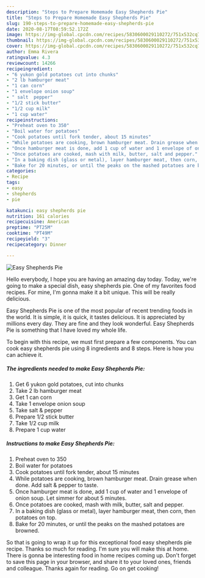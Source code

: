 ```yaml
---
description: "Steps to Prepare Homemade Easy Shepherds Pie"
title: "Steps to Prepare Homemade Easy Shepherds Pie"
slug: 190-steps-to-prepare-homemade-easy-shepherds-pie
date: 2020-08-17T08:59:52.172Z
image: https://img-global.cpcdn.com/recipes/5830600029110272/751x532cq70/easy-shepherds-pie-recipe-main-photo.jpg
thumbnail: https://img-global.cpcdn.com/recipes/5830600029110272/751x532cq70/easy-shepherds-pie-recipe-main-photo.jpg
cover: https://img-global.cpcdn.com/recipes/5830600029110272/751x532cq70/easy-shepherds-pie-recipe-main-photo.jpg
author: Emma Rivera
ratingvalue: 4.3
reviewcount: 14266
recipeingredient:
- "6 yukon gold potatoes cut into chunks"
- "2 lb hamburger meat"
- "1 can corn"
- "1 envelope onion soup"
- " salt  pepper"
- "1/2 stick butter"
- "1/2 cup milk"
- "1 cup water"
recipeinstructions:
- "Preheat oven to 350"
- "Boil water for potatoes"
- "Cook potatoes until fork tender, about 15 minutes"
- "While potatoes are cooking, brown hamburger meat. Drain grease when done. Add salt &amp; pepper to taste."
- "Once hamburger meat is done, add 1 cup of water and 1 envelope of onion soup. Let simmer for about 5 minutes."
- "Once potatoes are cooked, mash with milk, butter, salt and pepper."
- "In a baking dish (glass or metal), layer hamburger meat, then corn, then potatoes on top."
- "Bake for 20 minutes, or until the peaks on the mashed potatoes are browned."
categories:
- Recipe
tags:
- easy
- shepherds
- pie

katakunci: easy shepherds pie 
nutrition: 161 calories
recipecuisine: American
preptime: "PT25M"
cooktime: "PT49M"
recipeyield: "3"
recipecategory: Dinner

---
```



![Easy Shepherds Pie](https://img-global.cpcdn.com/recipes/5830600029110272/751x532cq70/easy-shepherds-pie-recipe-main-photo.jpg)

Hello everybody, I hope you are having an amazing day today. Today, we're going to make a special dish, easy shepherds pie. One of my favorites food recipes. For mine, I'm gonna make it a bit unique. This will be really delicious.



Easy Shepherds Pie is one of the most popular of recent trending foods in the world. It is simple, it is quick, it tastes delicious. It is appreciated by millions every day. They are fine and they look wonderful. Easy Shepherds Pie is something that I have loved my whole life.


To begin with this recipe, we must first prepare a few components. You can cook easy shepherds pie using 8 ingredients and 8 steps. Here is how you can achieve it.

<!--inarticleads1-->

##### The ingredients needed to make Easy Shepherds Pie:

1. Get 6 yukon gold potatoes, cut into chunks
1. Take 2 lb hamburger meat
1. Get 1 can corn
1. Take 1 envelope onion soup
1. Take  salt &amp; pepper
1. Prepare 1/2 stick butter
1. Take 1/2 cup milk
1. Prepare 1 cup water




<!--inarticleads2-->

##### Instructions to make Easy Shepherds Pie:

1. Preheat oven to 350
1. Boil water for potatoes
1. Cook potatoes until fork tender, about 15 minutes
1. While potatoes are cooking, brown hamburger meat. Drain grease when done. Add salt &amp; pepper to taste.
1. Once hamburger meat is done, add 1 cup of water and 1 envelope of onion soup. Let simmer for about 5 minutes.
1. Once potatoes are cooked, mash with milk, butter, salt and pepper.
1. In a baking dish (glass or metal), layer hamburger meat, then corn, then potatoes on top.
1. Bake for 20 minutes, or until the peaks on the mashed potatoes are browned.




So that is going to wrap it up for this exceptional food easy shepherds pie recipe. Thanks so much for reading. I'm sure you will make this at home. There is gonna be interesting food in home recipes coming up. Don't forget to save this page in your browser, and share it to your loved ones, friends and colleague. Thanks again for reading. Go on get cooking!
